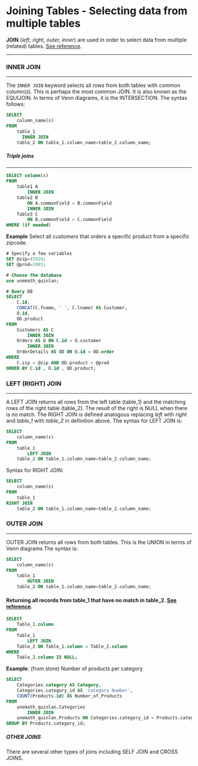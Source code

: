 # Joining Tables - Selecting data from multiple tables


__JOIN__ (_left, right, outer, inner_) are used in order to select data from multiple (related) tables.  [See reference](https://dev.mysql.com/doc/refman/5.7/en/join.html).

---

### INNER JOIN
---

The `INNER JOIN` keyword selects all rows from both tables with common column(s).  This is perhaps the most common JOIN.  It is also known as the EQUIJOIN.  In terms of Venn diagrams, it is the INTERSECTION.  The syntax follows:

```SQL
SELECT 
    column_name(s)
FROM 
    table_1
      INNER JOIN 
    table_2 ON table_1.column_name=table_2.column_name;
```



##### Triple joins
---

```sql
SELECT column(s)
FROM
    table1 A
        INNER JOIN
    table2 B
        ON A.commonField = B.commonField
        INNER JOIN 
    Table3 C
        ON B.commonField = C.commonField
WHERE (if needed)
```        



__Example__  Select all customers that orders a specific product from a specific zipcode.

```sql
# Specify a few variables
SET @zip=43920;
SET @prod=1003;

# Choose the database
use unemath_quinlan;

# Query DB
SELECT 
    C.id,
    CONCAT(C.fname, ' ', C.lname) AS Customer,
    O.id,
    OD.product
FROM
    Customers AS C
        INNER JOIN
    Orders AS O ON C.id = O.customer
        INNER JOIN
    OrderDetails AS OD ON O.id = OD.order
WHERE
    C.zip = @zip AND OD.product = @prod
ORDER BY C.id , O.id , OD.product; 
```

### LEFT (RIGHT) JOIN
---

A LEFT JOIN returns all rows from the left table (table_1) and the matching rows of the right table (table_2). The result of the right is NULL when there is no match. The RIGHT JOIN is defined analogous replacing _left_ with _right_ and _table_1_ with _table_2_ in definition above.   The syntax for LEFT JOIN is:

```SQL
SELECT 
    column_name(s)
FROM 
    table_1
        LEFT JOIN 
    table_2 ON table_1.column_name=table_2.column_name;
```

Syntax for RIGHT JOIN:
```SQL
SELECT 
    column_name(s)
FROM 
    table_1
RIGHT JOIN 
    table_2 ON table_1.column_name=table_2.column_name;
```

### OUTER JOIN
---

OUTER JOIN returns all rows from both tables.  This is the UNION in terms of Venn diagrams  The syntax is:

```SQL
SELECT 
    column_name(s)
FROM 
    table_1
        OUTER JOIN 
    table_2 ON table_1.column_name=table_2.column_name;
```

#### Returning all records from table_1 that have no match in table_2.   [See reference](https://dev.mysql.com/doc/refman/5.7/en/join.html).

```SQL
SELECT 
    Table_1.column
FROM
    Table_1
        LEFT JOIN
    Table_2 ON Table_1.column = Table_2.column
WHERE
    Table_2.column IS NULL;
```


__Example__: (from store) Number of products per category
```sql
SELECT 
    Categories.category AS Category,
    Categories.category_id AS 'Category Number',
    COUNT(Products.id) AS Number_of_Products
FROM
    unemath_quinlan.Categories
        INNER JOIN
    unemath_quinlan.Products ON Categories.category_id = Products.category_id
GROUP BY Products.category_id;

```

##### OTHER JOINS

There are several other types of joins including SELF JOIN and CROSS JOINS.  
